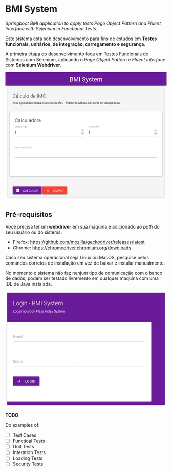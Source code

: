 # BMI System
*Springboot BMI application to apply tests Page Object Pattern and Fluent Interface with Selenium in Functional Tests*.

Este sistema está sob desenvolvimento para fins de estudos em **Testes funcionais, unitários, de integração, carregamento e segurança**.

A primeira etapa do desenvolvimento foca em Testes Funcionais de Sistemas com Selenium, aplicando o *Page Object Pattern* e *Fluent Interface* com **Selenium Webdriver**.
<p align="center">
	<img src="imgs/view-bmi.png"></img>
</p>

## Pré-requisitos
Você precisa ter um **webdriver** em sua máquina e adicionado ao *path* do seu usuário ou do sistema.
* Firefox: https://github.com/mozilla/geckodriver/releases/latest
* Chrome: https://chromedriver.chromium.org/downloads

Caso seu sistema operacional seja Linux ou MacOS, pesquise pelos comandos corretos de instalação em vez de baixar e instalar manualmente.

No momento o sistema não faz nenjum tipo de comunicação com o banco de dados, podem ser testado livremento em qualquer máquina com uma IDE de Java instalada.
<p align="center">
	<img src="imgs/view-login.png"></img>
</p>

**TODO**

Do examples of:
* [ ] Test Cases
* [ ] Functioal Tests
* [ ] Unit Tests
* [ ] Interation Tests
* [ ] Loading Tests
* [ ] Security Tests